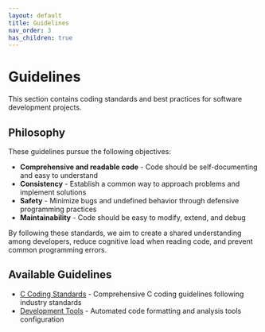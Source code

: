 ```yaml
---
layout: default
title: Guidelines
nav_order: 3
has_children: true
---
```


# Guidelines

This section contains coding standards and best practices for software development projects.

## Philosophy

These guidelines pursue the following objectives:

- **Comprehensive and readable code** - Code should be self-documenting and easy to understand
- **Consistency** - Establish a common way to approach problems and implement solutions
- **Safety** - Minimize bugs and undefined behavior through defensive programming practices
- **Maintainability** - Code should be easy to modify, extend, and debug

By following these standards, we aim to create a shared understanding among developers, reduce cognitive load when reading code, and prevent common programming errors.

## Available Guidelines

- [C Coding Standards](guidelines/c-coding-standards.html) - Comprehensive C coding guidelines following industry standards
- [Development Tools](guidelines/tools.html) - Automated code formatting and analysis tools configuration
